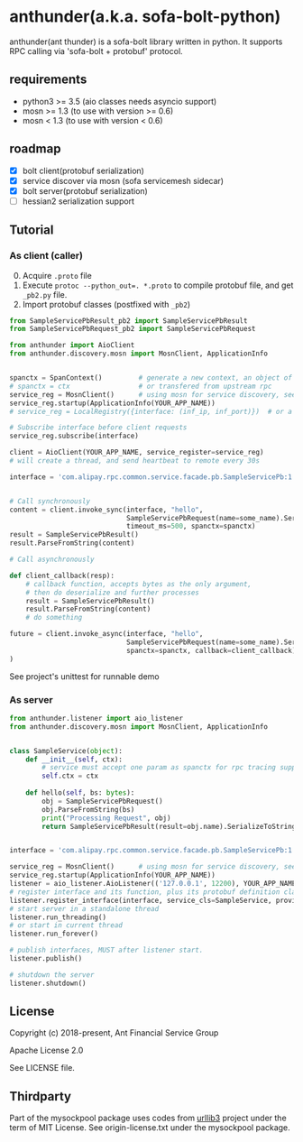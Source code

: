 # anthunder(a.k.a. sofa-bolt-python)

anthunder(ant thunder) is a sofa-bolt library written in python. 
It supports RPC calling via 'sofa-bolt + protobuf' protocol.

## requirements

- python3 >= 3.5 (aio classes needs asyncio support)
- mosn >= 1.3 (to use with version >= 0.6)
- mosn < 1.3 (to use with version < 0.6)

## roadmap

- [x] bolt client(protobuf serialization)
- [x] service discover via mosn (sofa servicemesh sidecar)
- [x] bolt server(protobuf serialization)
- [ ] hessian2 serialization support

## Tutorial

### As client (caller)
0. Acquire `.proto` file
1. Execute `protoc --python_out=. *.proto` to compile protobuf file, and get `_pb2.py` file.
2. Import protobuf classes (postfixed with `_pb2`)

```python
from SampleServicePbResult_pb2 import SampleServicePbResult
from SampleServicePbRequest_pb2 import SampleServicePbRequest

from anthunder import AioClient
from anthunder.discovery.mosn import MosnClient, ApplicationInfo


spanctx = SpanContext()         # generate a new context, an object of mytracer.SpanContext, stores rpc_trace_context.
# spanctx = ctx                 # or transfered from upstream rpc
service_reg = MosnClient()      # using mosn for service discovery, see https://mosn.io for detail
service_reg.startup(ApplicationInfo(YOUR_APP_NAME))
# service_reg = LocalRegistry({interface: (inf_ip, inf_port)})  # or a service-address dict as service discovery

# Subscribe interface before client requests
service_reg.subscribe(interface)

client = AioClient(YOUR_APP_NAME, service_register=service_reg) 
# will create a thread, and send heartbeat to remote every 30s

interface = 'com.alipay.rpc.common.service.facade.pb.SampleServicePb:1.0'


# Call synchronously
content = client.invoke_sync(interface, "hello",
                             SampleServicePbRequest(name=some_name).SerializeToString(),
                             timeout_ms=500, spanctx=spanctx)
result = SampleServicePbResult()
result.ParseFromString(content)

# Call asynchronously

def client_callback(resp):
    # callback function, accepts bytes as the only argument,
    # then do deserialize and further processes
    result = SampleServicePbResult()
    result.ParseFromString(content)
    # do something

future = client.invoke_async(interface, "hello", 
                             SampleServicePbRequest(name=some_name).SerializeToString(),
                             spanctx=spanctx, callback=client_callback)
)

```

See project's unittest for runnable demo

### As server

```python
from anthunder.listener import aio_listener
from anthunder.discovery.mosn import MosnClient, ApplicationInfo


class SampleService(object):
    def __init__(self, ctx):
        # service must accept one param as spanctx for rpc tracing support
        self.ctx = ctx
        
    def hello(self, bs: bytes):
        obj = SampleServicePbRequest()
        obj.ParseFromString(bs)
        print("Processing Request", obj)
        return SampleServicePbResult(result=obj.name).SerializeToString()


interface = 'com.alipay.rpc.common.service.facade.pb.SampleServicePb:1.0'

service_reg = MosnClient()      # using mosn for service discovery, see https://mosn.io for detail
service_reg.startup(ApplicationInfo(YOUR_APP_NAME))
listener = aio_listener.AioListener(('127.0.0.1', 12200), YOUR_APP_NAME, service_register=service_reg)
# register interface and its function, plus its protobuf definition class
listener.register_interface(interface, service_cls=SampleService, provider_meta=ProviderMetaInfo(appName="test_app"))
# start server in a standalone thread
listener.run_threading()
# or start in current thread
listener.run_forever()

# publish interfaces, MUST after listener start.
listener.publish()

# shutdown the server
listener.shutdown()

```

## License

Copyright (c) 2018-present, Ant Financial Service Group

Apache License 2.0

See LICENSE file.

## Thirdparty

Part of the mysockpool package uses codes from [urllib3](https://github.com/urllib3/urllib3) project 
under the term of MIT License. See origin-license.txt under the mysockpool package.

